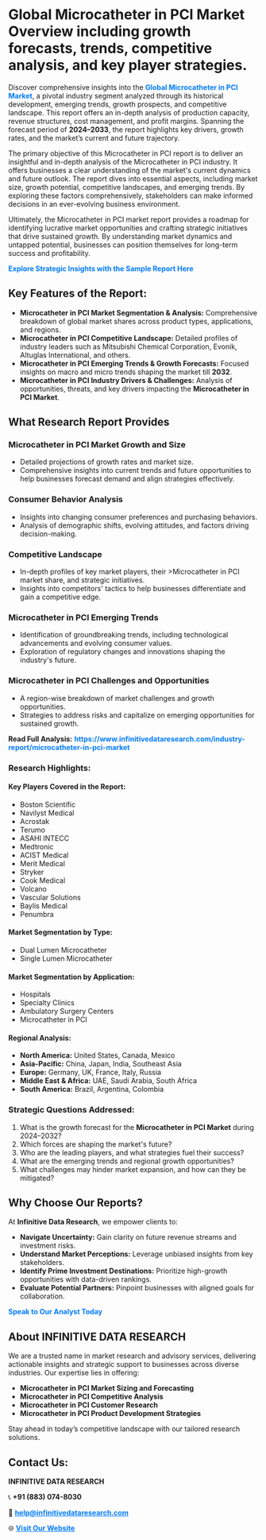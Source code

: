 <h1>Global Microcatheter in PCI Market Overview including growth forecasts, trends, competitive analysis, and key player strategies.</h1>
<p>
Discover comprehensive insights into the 
<a href="https://www.infinitivedataresearch.com/industry-report/microcatheter-in-pci-market" rel="dofollow" style="color: #007BFF; text-decoration: none;"><strong>Global Microcatheter in PCI Market</strong></a>, a pivotal industry segment analyzed through its historical development, emerging trends, growth prospects, and competitive landscape. This report offers an in-depth analysis of production capacity, revenue structures, cost management, and profit margins. Spanning the forecast period of <strong>2024–2033</strong>, the report highlights key drivers, growth rates, and the market’s current and future trajectory.
</p>
<p>
The primary objective of this Microcatheter in PCI report is to deliver an insightful and in-depth analysis of the Microcatheter in PCI industry. It offers businesses a clear understanding of the market's current dynamics and future outlook. The report dives into essential aspects, including market size, growth potential, competitive landscapes, and emerging trends. By exploring these factors comprehensively, stakeholders can make informed decisions in an ever-evolving business environment.
</p>
<p>
Ultimately, the Microcatheter in PCI market report provides a roadmap for identifying lucrative market opportunities and crafting strategic initiatives that drive sustained growth. By understanding market dynamics and untapped potential, businesses can position themselves for long-term success and profitability.
</p>
<p>
<a href="https://www.infinitivedataresearch.com/request-sample/reportId=104181" style="color: #007BFF; text-decoration: none;"><strong>Explore Strategic Insights with the Sample Report Here</strong></a>
</p>

<h2>Key Features of the Report:</h2>
<ul>
<li><strong>Microcatheter in PCI Market Segmentation & Analysis:</strong> Comprehensive breakdown of global market shares across product types, applications, and regions.</li>
<li><strong>Microcatheter in PCI Competitive Landscape:</strong> Detailed profiles of industry leaders such as Mitsubishi Chemical Corporation, Evonik, Altuglas International, and others.</li>
<li><strong>Microcatheter in PCI Emerging Trends & Growth Forecasts:</strong> Focused insights on macro and micro trends shaping the market till <strong>2032</strong>.</li>
<li><strong>Microcatheter in PCI Industry Drivers & Challenges:</strong> Analysis of opportunities, threats, and key drivers impacting the <strong>Microcatheter in PCI Market</strong>.</li>
</ul>

<h2>What Research Report Provides</h2>
<h3>Microcatheter in PCI Market Growth and Size</h3>
<ul>
<li>Detailed projections of growth rates and market size.</li>
<li>Comprehensive insights into current trends and future opportunities to help businesses forecast demand and align strategies effectively.</li>
</ul>

<h3>Consumer Behavior Analysis</h3>
<ul>
<li>Insights into changing consumer preferences and purchasing behaviors.</li>
<li>Analysis of demographic shifts, evolving attitudes, and factors driving decision-making.</li>
</ul>

<h3>Competitive Landscape</h3>
<ul>
<li>In-depth profiles of key market players, their >Microcatheter in PCI market share, and strategic initiatives.</li>
<li>Insights into competitors' tactics to help businesses differentiate and gain a competitive edge.</li>
</ul>

<h3>Microcatheter in PCI Emerging Trends</h3>
<ul>
<li>Identification of groundbreaking trends, including technological advancements and evolving consumer values.</li>
<li>Exploration of regulatory changes and innovations shaping the industry's future.</li>
</ul>

<h3>Microcatheter in PCI Challenges and Opportunities</h3>
<ul>
<li>A region-wise breakdown of market challenges and growth opportunities.</li>
<li>Strategies to address risks and capitalize on emerging opportunities for sustained growth.</li>
</ul>
<p><strong>Read Full Analysis:</strong> <a href="https://www.infinitivedataresearch.com/industry-report/microcatheter-in-pci-market" rel="dofollow" style="color: #007BFF; text-decoration: none;"><strong>https://www.infinitivedataresearch.com/industry-report/microcatheter-in-pci-market</strong></a></p>
<h3>Research Highlights:</h3>
<h4>Key Players Covered in the Report:</h4>
<ul><li>Boston Scientific</li><li>Navilyst Medical</li><li>Acrostak</li><li>Terumo</li><li>ASAHI INTECC</li><li>Medtronic</li><li>ACIST Medical</li><li>Merit Medical</li><li>Stryker</li><li>Cook Medical</li><li>Volcano</li><li>Vascular Solutions</li><li>Baylis Medical</li><li>Penumbra</li></ul>
<h4>Market Segmentation by Type:</h4>
<ul><li>Dual Lumen Microcatheter</li><li>Single Lumen Microcatheter</li></ul>
<h4>Market Segmentation by Application:</h4>
<ul><li>Hospitals</li><li>Specialty Clinics</li><li>Ambulatory Surgery Centers</li><li>Microcatheter in PCI</li></ul>

<h4>Regional Analysis:</h4>
<ul>
<li><strong>North America:</strong> United States, Canada, Mexico</li>
<li><strong>Asia-Pacific:</strong> China, Japan, India, Southeast Asia</li>
<li><strong>Europe:</strong> Germany, UK, France, Italy, Russia</li>
<li><strong>Middle East & Africa:</strong> UAE, Saudi Arabia, South Africa</li>
<li><strong>South America:</strong> Brazil, Argentina, Colombia</li>
</ul>

<h3>Strategic Questions Addressed:</h3>
<ol>
<li>What is the growth forecast for the <strong>Microcatheter in PCI Market</strong> during 2024–2032?</li>
<li>Which forces are shaping the market's future?</li>
<li>Who are the leading players, and what strategies fuel their success?</li>
<li>What are the emerging trends and regional growth opportunities?</li>
<li>What challenges may hinder market expansion, and how can they be mitigated?</li>
</ol>

<h2>Why Choose Our Reports?</h2>
<p>At <strong>Infinitive Data Research</strong>, we empower clients to:</p>
<ul>
<li><strong>Navigate Uncertainty:</strong> Gain clarity on future revenue streams and investment risks.</li>
<li><strong>Understand Market Perceptions:</strong> Leverage unbiased insights from key stakeholders.</li>
<li><strong>Identify Prime Investment Destinations:</strong> Prioritize high-growth opportunities with data-driven rankings.</li>
<li><strong>Evaluate Potential Partners:</strong> Pinpoint businesses with aligned goals for collaboration.</li>
</ul>
<p><a href="https://www.infinitivedataresearch.com/industry-report/microcatheter-in-pci-market" rel="dofollow" style="color: #007BFF; text-decoration: none;"><strong>Speak to Our Analyst Today</strong></a></p>

<h2>About INFINITIVE DATA RESEARCH</h2>
<p>We are a trusted name in market research and advisory services, delivering actionable insights and strategic support to businesses across diverse industries. Our expertise lies in offering:</p>
<ul>
<li><strong>Microcatheter in PCI Market Sizing and Forecasting</strong></li>
<li><strong>Microcatheter in PCI Competitive Analysis</strong></li>
<li><strong>Microcatheter in PCI Customer Research</strong></li>
<li><strong>Microcatheter in PCI Product Development Strategies</strong></li>
</ul>
<p>Stay ahead in today’s competitive landscape with our tailored research solutions.</p>

<h2>Contact Us:</h2>
<p><strong>INFINITIVE DATA RESEARCH</strong></p>
<p>📞 <strong>+91 (883) 074-8030</strong></p>
<p>📧 <strong><a href="mailto:help@infinitivedataresearch.com" style="color: #007BFF;">help@infinitivedataresearch.com</a></strong></p>
<p>🌐 <strong><a href="https://www.infinitivedataresearch.com" rel="dofollow" style="color: #007BFF;">Visit Our Website</a></strong></p>